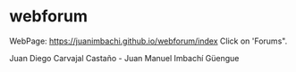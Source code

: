 # webforum
WebPage: https://juanimbachi.github.io/webforum/index
Click on 'Forums".

Juan Diego Carvajal Castaño - Juan Manuel Imbachí Güengue

